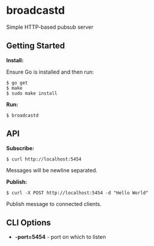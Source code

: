 # broadcastd

Simple HTTP-based pubsub server

## Getting Started

**Install:**

Ensure Go is installed and then run:

    $ go get
    $ make
    $ sudo make install

**Run:**

    $ broadcastd

## API

**Subscribe:**

    $ curl http://localhost:5454

Messages will be newline separated.

**Publish:**

    $ curl -X POST http://localhost:5454 -d "Hello World"

Publish message to connected clients.

## CLI Options

* **-port=5454** - port on which to listen